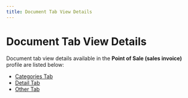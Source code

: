 ```yaml
---
title: Document Tab View Details
---
```


# Document Tab View Details


Document tab view details available in the **Point 
 of Sale (sales invoice)** profile are listed below:

- [Categories  Tab]({{site.pos_baseurl}}/pos-trans/create-pos-doc/pos-si-profile/details/tabs-details/categories_information_doc_view_details_pos.html)
- [Detail  Tab]({{site.pos_baseurl}}/pos-trans/create-pos-doc/pos-si-profile/details/tabs-details/details_doc_view_details_pos.html)
- [Other  Tab]({{site.pos_baseurl}}/pos-trans/create-pos-doc/pos-si-profile/details/tabs-details/others_tab_pos_profile_pos.html)

